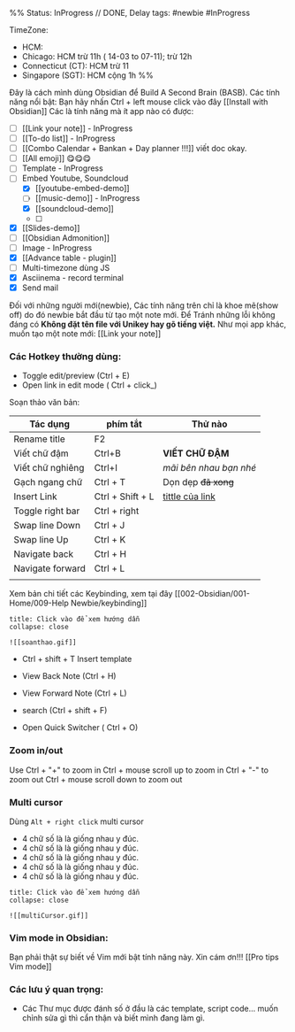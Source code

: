 %%
Status: InProgress 							// DONE, Delay
tags: #newbie #InProgress 

TimeZone: 
- HCM: 
- Chicago: HCM trừ 11h ( 14-03 to 07-11); trừ 12h
- Connecticut (CT): HCM trừ 11 
- Singapore (SGT): HCM cộng 1h
%%

Đây là cách mình dùng Obsidian để Build A Second Brain (BASB).
Các tính năng nổi bật:
Bạn hãy nhấn Ctrl + left mouse click vào đây [[Install with Obsidian]]
Các là tính năng mà ít app nào có được:
- [ ] [[Link your note]] - InProgress
- [ ] [[To-do list]] - InProgress
- [ ] [[Combo Calendar + Bankan + Day planner !!!]] viết doc okay.
- [ ] [[All emoji]] 😋😋😋
- [ ] Template - InProgress
- [ ] Embed Youtube, Soundcloud 
	- [x] [[youtube-embed-demo]] 
	- [ ] [[music-demo]] - InProgress
	- [x] [[soundcloud-demo]] 
	- [ ] 
- [x] [[Slides-demo]]
- [ ] [[Obsidian Admonition]]
- [ ] Image - InProgress
- [x] [[Advance table - plugin]]
- [ ] Multi-timezone dùng JS
- [x] Asciinema - record terminal 
- [x] Send mail

Đối với những người mới(newbie), Các tính năng trên chỉ là khoe mẽ(show off) do đó newbie bắt đầu từ tạo một note mới.
Để Tránh những lỗi không đáng có **Không đặt tên file với Unikey hay gõ tiếng việt.**
Như mọi app khác, muốn tạo một note mới: [[Link your note]]


### Các Hotkey thường dùng:
 - Toggle edit/preview (Ctrl + E)
 - Open link in edit mode ( Ctrl + click_)

Soạn thảo văn bản:

| Tác dụng         | phím tắt         | Thử nào                                         |
| ---------------- | ---------------- | ----------------------------------------------- |
| Rename title     | F2               |                                                 |
| Viết chữ đậm     | Ctrl+B           | **VIẾT CHỮ ĐẬM**                                |
| Viết chữ nghiêng | Ctrl+I           | *mãi bên nhau bạn nhé*                          |
| Gạch ngang chữ   | Ctrl + T         | Dọn dẹp ~~đã xong~~                                 |
| Insert Link      | Ctrl + Shift + L | [tittle của link](http://paste-link-vô-đây.com) |
| Toggle right bar | Ctrl + right     |                                                 |
| Swap line Down   | Ctrl + J         |                                                 |
| Swap line Up     | Ctrl + K         |                                                 |
| Navigate back    | Ctrl + H         |                                                 |
| Navigate forward | Ctrl + L         |                                                 |
|                  |                  |                                                 |
Xem bản chi tiết các Keybinding, xem tại đây [[002-Obsidian/001-Home/009-Help Newbie/keybinding]]

````ad-info
title: Click vào để xem hướng dẫn
collapse: close

![[soanthao.gif]]
````


          
 - Ctrl + shift + T Insert template
 - View Back Note (Ctrl + H)
 - View Forward Note (Ctrl + L)

- search (Ctrl + shift + F)
- Open Quick Switcher ( Ctrl + O)

### Zoom in/out
Use 
Ctrl + "+" 					to zoom in
Ctrl + mouse scroll up 		to zoom in
Ctrl + "-" 					to zoom out
Ctrl + mouse scroll down	to zoom out

### Multi cursor 
Dùng `Alt + right click` multi cursor

- 4 chữ số là là giống nhau y đúc.
- 4 chữ số là là giống nhau y đúc.
- 4 chữ số là là giống nhau y đúc.
- 4 chữ số là là giống nhau y đúc.
- 4 chữ số là là giống nhau y đúc.

````ad-info
title: Click vào để xem hướng dẫn
collapse: close

![[multiCursor.gif]]
````



### Vim mode in Obsidian:
Bạn phải thật sự biết về Vim mới bật tính năng này. Xin cám ơn!!!
[[Pro tips Vim mode]]

### Các lưu ý quan trọng:
- Các Thư mục được đánh số ở đầu là các template, script code... muốn chỉnh sửa gì thì cẩn thận và biết mình đang làm gì.
